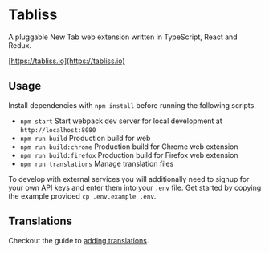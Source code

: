 # Tabliss

A pluggable New Tab web extension written in TypeScript, React and Redux.

[https://tabliss.io](https://tabliss.io)

## Usage

Install dependencies with `npm install` before running the following scripts.

- `npm start` Start webpack dev server for local development at `http://localhost:8080`
- `npm run build` Production build for web
- `npm run build:chrome` Production build for Chrome web extension
- `npm run build:firefox` Production build for Firefox web extension
- `npm run translations` Manage translation files

To develop with external services you will additionally need to signup for your own API keys
and enter them into your `.env` file. Get started by copying the example provided `cp .env.example .env`.

## Translations

Checkout the guide to [adding translations](TRANSLATING.md).
